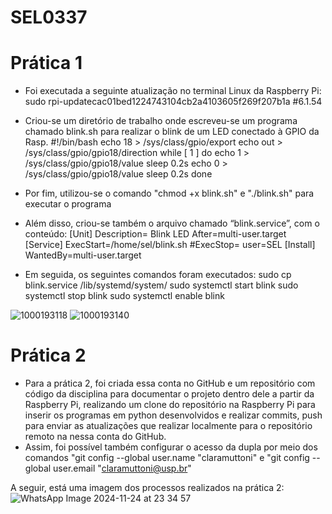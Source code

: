 # SEL0337

# Prática 1
- Foi executada a seguinte atualização no terminal Linux da Raspberry Pi:
    sudo rpi-updatecac01bed1224743104cb2a4103605f269f207b1a #6.1.54

- Criou-se um diretório de trabalho onde escreveu-se um programa chamado blink.sh para realizar o blink de um LED conectado à GPIO da Rasp.
    #!/bin/bash
    echo 18 > /sys/class/gpio/export
    echo out > /sys/class/gpio/gpio18/direction
    while [ 1 ]
    do
      echo 1 > /sys/class/gpio/gpio18/value
      sleep 0.2s
      echo 0 > /sys/class/gpio/gpio18/value
      sleep 0.2s
    done

- Por fim, utilizou-se o comando "chmod +x blink.sh" e "./blink.sh" para executar o programa
- Além disso, criou-se também o arquivo chamado “blink.service”, com o conteúdo:
    [Unit]
    Description= Blink LED
    After=multi-user.target
    [Service]
    ExecStart=/home/sel/blink.sh
    #ExecStop=
    user=SEL
    [Install]
    WantedBy=multi-user.target

- Em seguida, os seguintes comandos foram executados:
    sudo cp blink.service /lib/systemd/system/
    sudo systemctl start blink
    sudo systemctl stop blink
    sudo systemctl enable blink

![1000193118](https://github.com/user-attachments/assets/38a68eb5-0d42-4a4f-a325-d08f6965b808)
![1000193140](https://github.com/user-attachments/assets/b7b0513c-b6e7-4309-b13b-2ec5ec3310a8)


# Prática 2

- Para a prática 2, foi criada essa conta no GitHub e um repositório com código da disciplina para documentar o projeto dentro dele a partir da Raspberry Pi, realizando um clone do repositório na Raspberry Pi para inserir os programas em python desenvolvidos e realizar commits, push para enviar as atualizações que realizar localmente para o repositório remoto na nessa conta do GitHub.
- Assim, foi possível também configurar o acesso da dupla por meio dos comandos "git config --global user.name "claramuttoni" e "git config --global user.email "claramuttoni@usp.br"

A seguir, está uma imagem dos processos realizados na prática 2:
![WhatsApp Image 2024-11-24 at 23 34 57](https://github.com/user-attachments/assets/c112ca08-e03e-448d-a55f-110a884dcdfa)

